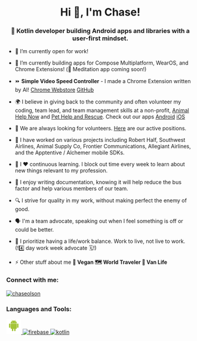 <h1 align="center">Hi 👋, I'm Chase!</h1>
<h3 align="center">📱 Kotlin developer building Android apps and libraries with a user-first mindset.</h3>

- 🔭 I’m currently open for work!

- 🌱 I’m currently building apps for Compose Multiplatform, WearOS, and Chrome Extensions! (🧘 Meditation app coming soon!)

- ⏩ <b>Simple Video Speed Controller</b> - I made a Chrome Extension written by AI! [Chrome Webstore](https://chromewebstore.google.com/detail/simple-video-speed-contro/kcjfpmjkbkhgojilpihplkedadndnked?authuser=0&hl=en)   [GitHub](https://github.com/Chaseos/SimpleVideoSpeedController/settings)

- 🌍 I believe in giving back to the community and often volunteer my coding, team lead, and team management skills at a non-profit, [Animal Help Now](https://ahnow.org/) and [Pet Help and Rescue](https://www.phar.org/). Check out our apps [Android](https://play.google.com/store/apps/dev?id=6630436480644093730) [iOS](https://apps.apple.com/us/developer/animal-watch/id511153460)

- 🤝 We are always looking for volunteers. [Here](https://www.volunteermatch.org/search/org768702.jsp) are our active positions.

- 🤖 I have worked on various projects including Robert Half, Southwest Airlines, Animal Supply Co, Frontier Communications, Allegiant Airlines, and the Apptentive / Alchemer mobile SDKs.

- 📖 I ♥️ continuous learning. I block out time every week to learn about new things relevant to my profession.

- 💬 I enjoy writing documentation, knowing it will help reduce the bus factor and help various members of our team.

- 🔍 I strive for quality in my work, without making perfect the enemy of good.

- 🗣️ I'm a team advocate, speaking out when I feel something is off or could be better.

- 🤹 I prioritize having a life/work balance. Work to live, not live to work. (!4️⃣ day work week advocate 🗓️!)

- ⚡ Other stuff about me **🌱 Vegan 🗺️ World Traveler 🚐 Van Life**


<h3 align="left">Connect with me:</h3>
<p align="left">
<a href="https://linkedin.com/in/chaseolson" target="blank"><img align="center" src="https://raw.githubusercontent.com/rahuldkjain/github-profile-readme-generator/master/src/images/icons/Social/linked-in-alt.svg" alt="chaseolson" height="30" width="40" /></a>
</p>

<h3 align="left">Languages and Tools:</h3>
<p align="left"> <a href="https://developer.android.com" target="_blank" rel="noreferrer"> <img src="https://raw.githubusercontent.com/devicons/devicon/master/icons/android/android-original-wordmark.svg" alt="android" width="40" height="40"/> </a> <a href="https://firebase.google.com/" target="_blank" rel="noreferrer"> <img src="https://www.vectorlogo.zone/logos/firebase/firebase-icon.svg" alt="firebase" width="40" height="40"/> </a> <a href="https://kotlinlang.org" target="_blank" rel="noreferrer"> <img src="https://www.vectorlogo.zone/logos/kotlinlang/kotlinlang-icon.svg" alt="kotlin" width="40" height="40"/> </a> </p>
